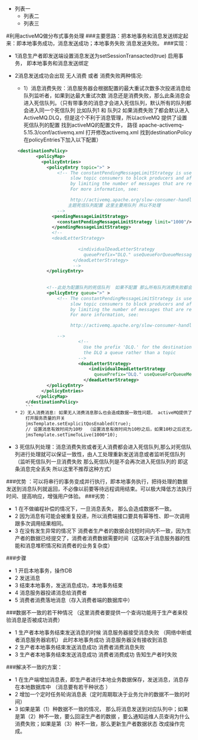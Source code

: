 
* 列表一
    * 列表二
    * 列表三



#利用activeMQ做分布式事务处理
###主要思路：把本地事务和消息发送绑定起来：即本地事务成功，消息发送成功；本地事务失败 消息发送失败。
###实现：
* 1消息生产者即发送端设置消息发送为setSessionTransacted(true) 启用事务， 即本地事务和消息发送绑定
* 2消息发送成功会出现 无人消费 或者 消费失败两种情况: 
    * 1）消息消费失败：消息服务器会根据配置的最大重试次数多次投递消息给队列监听者，如果到达最大重试次数 消息还是消费失败，那么此条消息会进入死信队列。（只有带事务的消息才会进入死信队列，默认所有的队列都会进入同一个死信队列 比如队列1 和 队列2 如果消费失败了都会默认进入ActiveMQ.DLQ，但是这个不利于消息管理，所以activeMQ 提供了设置死信队列的配置 找到activeMQ的配置文件， 路径  apache-activemq-5.15.3/conf/activemq.xml  打开修改activemq.xml 找到destinationPolicy 在policyEntries下加入以下配置）
    
	```xml
	 <destinationPolicy>
            <policyMap>
              <policyEntries>
                <policyEntry topic=">" >
                    <!-- The constantPendingMessageLimitStrategy is used to prevent
                         slow topic consumers to block producers and affect other consumers
                         by limiting the number of messages that are retained
                         For more information, see:

                         http://activemq.apache.org/slow-consumer-handling.html
						主题死信队列配置 这里主要用队列 所以不处理
                    -->
                  <pendingMessageLimitStrategy>
                    <constantPendingMessageLimitStrategy limit="1000"/>
                  </pendingMessageLimitStrategy>
                  <!--
                  <deadLetterStrategy>  
				          
				            <individualDeadLetterStrategy  
				              queuePrefix="DLQ." useQueueForQueueMessages="true" />  
				          </deadLetterStrategy>  
				          -->
                </policyEntry>
                
                
                <!--此处为配置队列的死信队列  如果不配置 那么所有队列消费失败都会进入ActiveMQ.DLQ， 下面这段配置的意思是消费失败会进入DLQ.队列名    即如果队列名为 queue1、queue2 的队列消费失败并且设置了此队列带事务 那么会分别进入 名称为“DLQ.queue1、DLQ.queue2”的死信队列   --->
                <policyEntry queue=">" >
                    <!-- The constantPendingMessageLimitStrategy is used to prevent
                         slow topic consumers to block producers and affect other consumers
                         by limiting the number of messages that are retained
                         For more information, see:

                         http://activemq.apache.org/slow-consumer-handling.html

                    -->
				            <!--  
				              Use the prefix 'DLQ.' for the destination name, and make  
				              the DLQ a queue rather than a topic  
				            -->  
				            <deadLetterStrategy>  
					            <individualDeadLetterStrategy  
					              queuePrefix="DLQ." useQueueForQueueMessages="true" />  
					          </deadLetterStrategy>  
                </policyEntry>
              </policyEntries>
            </policyMap>
        </destinationPolicy>
        ```
    * 2）无人消费消息: 如果无人消费消息那么也会造成数据一致性问题， activeMQ提供了配置解决：
		打开服务质量的开关
		jmsTemplate.setExplicitQosEnabled(true);
		// 设置消息有效时间为10秒  （设置消息有效时间为10秒之后，如果10秒之后还无人消费消息 消息自动进入死信队列）
		jmsTemplate.setTimeToLive(1000*10);
* 3 死信队列处理：消息消费失败或者无人消费都会进入死信队列,那么对死信队列进行处理就可以保证一致性，由人工处理重新发送消息或者监听死信队列（监听死信队列一旦消费失败 那么死信队列是不会再次进入死信队列的 即这条消息完全丢失 所以这里不推荐这种方式） 

###优势 ：可以将串行的事务变成并行执行，即本地事务执行，把待处理的数据发送到消息队列就返回，不必像以前要等待远程调用结束。可以极大降低方法执行时间、提高响应，增强用户体验。
###劣势：
* 1 在不做编程补偿的情况下，一旦消息丢失， 那么会造成数据不一致。
* 2 因为消息有可能会被重复投递，所以消费端接口要具有幂等性、即一次调用跟多次调用结果相同。
* 3 在没有发生异常的情况下 消费者生产者的数据会找短时间内不一致，因为生产者的数据已经提交了，消费者消费数据需要时间（这取决于消息服务器的性能和消息堆积情况和消费者的业务复杂度）

###步骤
* 1 开启本地事务，操作DB 
* 2 发送消息
* 3 结束本地事务，发送消息成功，本地事务结束
* 4 消息服务器投递消息给消费者
* 5 消费者消费落地消息（存入消费者端的数据库中）

###数据不一致的若干种情况 （这里消费者要提供一个查询功能用于生产者来校验消息是否被成功消费）
* 1 生产者本地事务结束发送消息的时候 消息服务器接受消息失败 （网络中断或者消息服务器宕机） 此时本地事务成功 消息服务器没有接收到消息 
* 2 生产者本地事务结束发送消息成功 消费者消费消息失败
* 3 生产者本地事务结束发送消息成功 消费者消费成功 告知生产者时失败

###解决不一致的方案：
* 1 在生产端增加消息表，即生产者进行本地业务数据保存，发送消息，消息存在本地数据库中 （消息要有若干种状态 ）
* 2 增加一个定时任务轮询消息表（定时周期取决于业务允许的数据不一致的时间）
* 3 如果是第（1）种数据不一致的情况， 那么将消息发送到对应队列中；如果是第（2）种不一致，要么回滚生产者的数据 ，要么通知运维人员查询为什么消费失败；如果是第（3）种不一致，那么更新生产者数据状态 改成操作完成。








